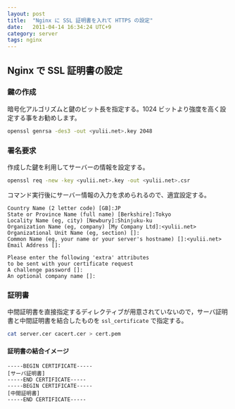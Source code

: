 ```yaml
---
layout: post
title:  "Nginx に SSL 証明書を入れて HTTPS の設定"
date:   2011-04-14 16:34:24 UTC+9
category: server
tags: nginx
---
```


## Nginx で SSL 証明書の設定

### 鍵の作成

暗号化アルゴリズムと鍵のビット長を指定する。1024 ビットより強度を高く設定する事をお勧めします。

~~~sh
openssl genrsa -des3 -out <yulii.net>.key 2048
~~~

### 署名要求

作成した鍵を利用してサーバーの情報を設定する。

~~~sh
openssl req -new -key <yulii.net>.key -out <yulii.net>.csr
~~~

コマンド実行後にサーバー情報の入力を求められるので、適宜設定する。

~~~
Country Name (2 letter code) [GB]:JP
State or Province Name (full name) [Berkshire]:Tokyo
Locality Name (eg, city) [Newbury]:Shinjuku-ku
Organization Name (eg, company) [My Company Ltd]:<yulii.net>
Organizational Unit Name (eg, section) []:
Common Name (eg, your name or your server's hostname) []:<yulii.net>
Email Address []:

Please enter the following 'extra' attributes
to be sent with your certificate request
A challenge password []:
An optional company name []:
~~~

### 証明書
中間証明書を直接指定するディレクティブが用意されていないので，サーバ証明書と中間証明書を結合したものを `ssl_certificate` で指定する。

~~~sh
cat server.cer cacert.cer > cert.pem
~~~

#### 証明書の結合イメージ

~~~
-----BEGIN CERTIFICATE-----
[サーバ証明書]
-----END CERTIFICATE-----
-----BEGIN CERTIFICATE-----
[中間証明書]
-----END CERTIFICATE-----
~~~

